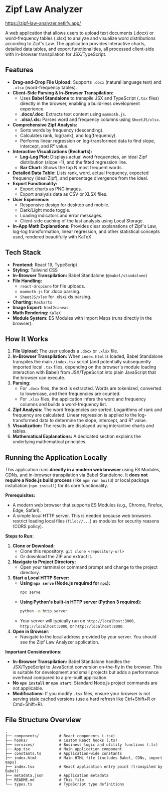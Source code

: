 # Zipf Law Analyzer

https://zipf-law-analyzer.netlify.app/

A web application that allows users to upload text documents (.docx) or word-frequency tables (.xlsx) to analyze and visualize word distributions according to Zipf's Law. The application provides interactive charts, detailed data tables, and export functionalities, all processed client-side with in-browser transpilation for JSX/TypeScript.

## Features

- **Drag-and-Drop File Upload:** Supports `.docx` (natural language text) and `.xlsx` (word-frequency tables).
- **Client-Side Parsing & In-Browser Transpilation:**
  - Uses **Babel Standalone** to transpile JSX and TypeScript (`.tsx` files) directly in the browser, enabling a build-less development experience.
  - **.docx/.doc:** Extracts text content using `mammoth.js`.
  - **.xlsx/.xls:** Parses word and frequency columns using `SheetJS/xlsx`.
- **Comprehensive Zipf Analysis:**
  - Sorts words by frequency (descending).
  - Calculates rank, log(rank), and log(frequency).
  - Performs linear regression on log-transformed data to find slope, intercept, and R² value.
- **Interactive Visualizations (Recharts):**
  - **Log-Log Plot:** Displays actual word frequencies, an ideal Zipf distribution (slope -1), and the fitted regression line.
  - **Bar Chart:** Shows the top N most frequent words.
- **Detailed Data Table:** Lists rank, word, actual frequency, expected frequency (ideal Zipf), and percentage divergence from the ideal.
- **Export Functionality:**
  - Export charts as PNG images.
  - Export analysis data as CSV or XLSX files.
- **User Experience:**
  - Responsive design for desktop and mobile.
  - Dark/Light mode toggle.
  - Loading indicators and error messages.
  - Client-side caching of the last analysis using Local Storage.
- **In-App Math Explanations:** Provides clear explanations of Zipf's Law, log-log transformation, linear regression, and other statistical concepts used, rendered beautifully with KaTeX.

## Tech Stack

- **Frontend:** React 19, TypeScript
- **Styling:** Tailwind CSS
- **In-Browser Transpilation:** Babel Standalone (`@babel/standalone`)
- **File Handling:**
  - `react-dropzone` for file uploads.
  - `mammoth.js` for .docx parsing.
  - `SheetJS/xlsx` for .xlsx/.xls parsing.
- **Charting:** `Recharts`
- **Image Export:** `html2canvas`
- **Math Rendering:** `KaTeX`
- **Module System:** ES Modules with Import Maps (runs directly in the browser).

## How It Works

1.  **File Upload:** The user uploads a `.docx` or `.xlsx` file.
2.  **In-Browser Transpilation:** When `index.html` is loaded, Babel Standalone transpiles the main `/index.tsx` script (and potentially subsequently imported local `.tsx` files, depending on the browser's module loading interaction with Babel) from JSX/TypeScript into plain JavaScript that the browser can execute.
3.  **Parsing:**
    - For `.docx` files, the text is extracted. Words are tokenized, converted to lowercase, and their frequencies are counted.
    - For `.xlsx` files, the application infers the word and frequency columns and builds a word-frequency list.
4.  **Zipf Analysis:** The word frequencies are sorted. Logarithms of rank and frequency are calculated. Linear regression is applied to the log-transformed data to determine the slope, intercept, and R² value.
5.  **Visualization:** The results are displayed using interactive charts and tables.
6.  **Mathematical Explanations:** A dedicated section explains the underlying mathematical principles.

## Running the Application Locally

This application runs **directly in a modern web browser** using ES Modules, CDNs, and in-browser transpilation via Babel Standalone. It **does not require a Node.js build process** (like `npm run build`) or local package installation (`npm install`) for its core functionality.

**Prerequisites:**

- A modern web browser that supports ES Modules (e.g., Chrome, Firefox, Edge, Safari).
- A simple local HTTP server. This is needed because web browsers restrict loading local files (`file://...`) as modules for security reasons (CORS policy).

**Steps to Run:**

1.  **Clone or Download:**
    - Clone this repository: `git clone <repository-url>`
    - Or download the ZIP and extract it.
2.  **Navigate to Project Directory:**
    - Open your terminal or command prompt and change to the project directory.
3.  **Start a Local HTTP Server:**
    - **Using `npx serve` (Node.js required for `npx`):**
      ```bash
      npx serve
      ```
    - **Using Python's built-in HTTP server (Python 3 required):**
      ```bash
      python -m http.server
      ```
    - Your server will typically run on `http://localhost:3000`, `http://localhost:5000`, or `http://localhost:8000`.
4.  **Open in Browser:**
    - Navigate to the local address provided by your server. You should see the Zipf Law Analyzer application.

**Important Considerations:**

- **In-Browser Transpilation:** Babel Standalone handles the JSX/TypeScript to JavaScript conversion on-the-fly in the browser. This is suitable for development and small projects but adds a performance overhead compared to a pre-built application.
- **No `npm install` or `npm start`:** Standard Node.js project commands are not applicable.
- **Modifications:** If you modify `.tsx` files, ensure your browser is not serving stale cached versions (use a hard refresh like Ctrl+Shift+R or Cmd+Shift+R).

## File Structure Overview

```
.
├── components/         # React components (.tsx)
├── hooks/              # Custom React hooks (.ts)
├── services/           # Business logic and utility functions (.ts)
├── App.tsx             # Main application component
├── constants.ts        # Application-wide constants
├── index.html          # Main HTML file (includes Babel, CDNs, import maps)
├── index.tsx           # React application entry point (transpiled by Babel)
├── metadata.json       # Application metadata
├── README.md           # This file
└── types.ts            # TypeScript type definitions
```

